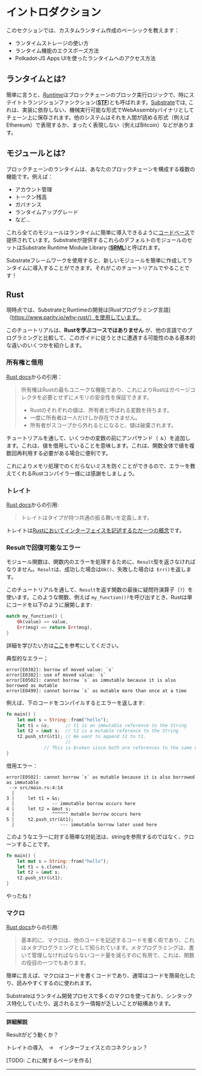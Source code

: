 イントロダクション
===

このセクションでは、カスタムランタイム作成のベーシックを教えます：

- ランタイムストレージの使い方
- ランタイム機能のエクスポーズ方法
- Polkadot-JS Apps UIを使ったランタイムへのアクセス方法

## ランタイムとは?

簡単に言うと、[*Runtime*](https://docs.substrate.dev/docs/glossary#section-runtime)はブロックチェーンのブロック実行ロジックで、時にステイトトランジションファンクション([**STF**](https://docs.substrate.dev/docs/glossary#section-stf-state-transition-function-))とも呼ばれます。[Substrate](https://docs.substrate.dev/docs/glossary#section-substrate)では, これは、実装に依存しない、機械実行可能な形式でWebAssemblyバイナリとしてチェーン上に保存されます。他のシステムはそれを人間が読める形式（例えばEthereum）で表現するか、まったく表現しない（例えばBitcoin）などがあります。

## モジュールとは?

ブロックチェーンのランタイムは、あなたのブロックチェーンを構成する複数の機能です。例えば：

- アカウント管理
- トークン残高
- ガバナンス
- ランタイムアップグレード
- など...

これら全てのモジュールはランタイムに簡単に導入できるように[コードベース](
https://github.com/paritytech/substrate/tree/master/srml)で提供されています。Substrateが提供するこれらのデフォルトのモジュールのセットはSubstrate Runtime Module Library ([**SRML**](https://docs.substrate.dev/docs/glossary#section-srml-substrate-runtime-module-library-))と呼ばれます。

Substrateフレームワークを使用すると、新しいモジュールを簡単に作成してランタイムに導入することができます。それがこのチュートリアルでやることです！

## Rust

現時点では、SubstrateとRuntimeの開発は[Rustプログラミング言語]（https://www.parity.io/why-rust/）を使用しています。

このチュートリアルは、**Rustを学ぶコースではありません** が、他の言語でのプログラミングと比較して、このガイドに従うときに遭遇する可能性のある基本的な違いのいくつかを紹介します。

### 所有権と借用

[Rust docs](https://doc.rust-lang.org/book/ownership.html)からの引用：

>所有権はRustの最もユニークな機能であり、これによりRustはガベージコレクタを必要とせずにメモリの安全性を保証できます。
>
>  - Rustのそれぞれの値は、所有者と呼ばれる変数を持ちます。
>  - 一度に所有者は一人だけしか存在できません。
>  - 所有者がスコープから外れるとになると、値は破棄されます。

チュートリアルを通して、いくつかの変数の前にアンパサンド（ `＆`）を追加します。これは、値を借用していることを意味します。これは、関数全体で値を複数回再利用する必要がある場合に便利です。

これによりメモリ処理でのくだらないミスを防ぐことができるので、エラーを教えてくれるRustコンパイラー様には感謝をしましょう。

### トレイト

[Rust docs](https://doc.rust-lang.org/book/traits.html)からの引用:
> トレイトはタイプが持つ共通の振る舞いを定義します。

トレイトは[Rustにおいてインターフェイスを記述するただ一つの概念](https://blog.rust-lang.org/2015/05/11/traits.html)です。

### Resultで回復可能なエラー

モジュール関数は、関数内のエラーを処理するために、`Result`型を返さなければなりません。`Result`は、成功した場合は` Ok() `、失敗した場合は` Err()`を返します。

このチュートリアルを通して、`Result`を返す関数の最後に疑問符演算子（`?`）を使います。このような関数、例えば `my_function()?`を呼び出すとき、Rustは単にコードを以下のように展開します:

```rust
match my_function() {
    Ok(value) => value,
    Err(msg) => return Err(msg),
}
```

詳細を学びたい方は[ここ](https://doc.rust-jp.rs/book/second-edition/ch09-02-recoverable-errors-with-result.html)を参考にしてください。

典型的なエラー；

```
error[E0382]: borrow of moved value: `s`
error[E0382]: use of moved value: `s`
error[E0502]: cannot borrow `s` as immutable because it is also borrowed as mutable
error[E0499]: cannot borrow `s` as mutable more than once at a time
```

例えば、下のコードをコンパイルするとエラーを返します:

```rust
fn main() {
    let mut s = String::from("hello");
    let t1 = &s;      // t1 is an immutable reference to the String
    let t2 = &mut s;  // t2 is a mutable reference to the String
    t2.push_str(&t1); // We want to append t2 to t1.
                      //
		      // This is broken since both are references to the same underlying string.
}
```

借用エラー：

```
error[E0502]: cannot borrow `s` as mutable because it is also borrowed as immutable
 --> src/main.rs:4:14
  |
3 |     let t1 = &s;
  |              -- immutable borrow occurs here
4 |     let t2 = &mut s;
  |              ^^^^^^ mutable borrow occurs here
5 |     t2.push_str(&t1);
  |                 --- immutable borrow later used here
```

このようなエラーに対する簡単な対処法は、stringを参照するのではなく、クローンすることです。

```rust
fn main() {
    let mut s = String::from("hello");
    let t1 = s.clone();
    let t2 = &mut s;
    t2.push_str(&t1);
}
```

やったね！

### マクロ

[Rust docs](https://doc.rust-jp.rs/book/second-edition/appendix-04-macros.html)からの引用:

> 基本的に、マクロは、他のコードを記述するコードを書く術であり、これはメタプログラミングとして知られています。メタプログラミングは、書いて管理しなければならないコード量を減らすのに有用で、これは、関数の役目の一つでもあります。

簡単に言えば、マクロはコードを書くコードであり、通常はコードを簡易化したり、読みやすくするのに使われます。

Substrateはランタイム開発プロセスで多くのマクロを使っており、シンタックス特化していたり、返されるエラー情報が乏しいことが結構あります。

---
**詳細解説**

 Resultがどう動くか？

 トレイトの導入　→　インターフェイスとのコネクション？

[TODO: これに関するページを作る]

---
